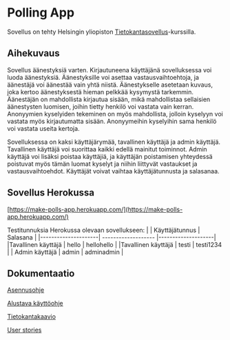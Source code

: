 # Polling App

Sovellus on tehty Helsingin yliopiston [Tietokantasovellus](https://materiaalit.github.io/tsoha-20/)-kurssilla.

## Aihekuvaus

Sovellus äänestyksiä varten. Kirjautuneena käyttäjänä sovelluksessa voi luoda äänestyksiä. Äänestyksille 
voi asettaa vastausvaihtoehtoja, ja äänestäjä voi äänestää vain yhtä niistä. 
Äänestykselle asetetaan kuvaus, joka kertoo äänestyksestä hieman pelkkää kysymystä tarkemmin. Äänestäjän 
on mahdollista kirjautua sisään, mikä mahdollistaa sellaisien äänestysten 
luomisen, joihin tietty henkilö voi vastata vain kerran. Anonyymien kyselyiden tekeminen on myös mahdollista, jolloin kyselyyn voi vastata myös kirjautumatta sisään. Anonyymeihin kyselyihin sama henkilö voi vastata useita kertoja.

Sovelluksessa on kaksi käyttäjärymää, tavallinen käyttäjä ja admin käyttäjä. Tavallinen käyttäjä voi suorittaa kaikki edellä mainitut toiminnot. Admin käyttäjä voi lisäksi poistaa käyttäjiä, ja käyttäjän poistamisen yhteydessä poistuvat myös tämän luomat kyselyt ja niihin liittyvät vastaukset ja vastausvaihtoehdot. Käyttäjät voivat vaihtaa käyttäjätunnusta ja salasanaa.

## Sovellus Herokussa

[https://make-polls-app.herokuapp.com/](https://make-polls-app.herokuapp.com/)

Testitunnuksia Herokussa olevaan sovellukseen:
|                     | Käyttäjätunnus      | Salasana           |
|---------------------| ------------------- |--------------------| 
|Tavallinen käyttäjä  | hello               | hellohello         |
|Tavallinen käyttäjä  | testi               | testi1234          |
| Admin käyttäjä      | admin               | adminadmin         |

## Dokumentaatio

[Asennusohje](/documentation/asennusohje.md)

[Alustava käyttöohje](/documentation/kayttoohje.md)

[Tietokantakaavio](/documentation/Tietokantakaavio.png)

[User stories](/documentation/UserStories.md)
